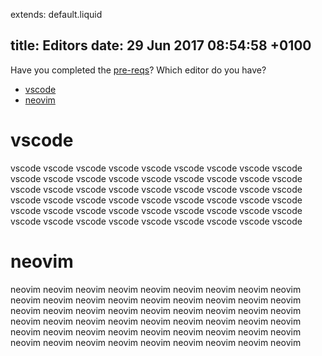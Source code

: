 extends: default.liquid

title: Editors
date: 29 Jun 2017 08:54:58 +0100
---

Have you completed the [pre-reqs](/posts/pre-reqs.html)?
Which editor do you have?

- [vscode](#vscode)
- [neovim](#neovim)

# vscode

vscode vscode vscode vscode vscode vscode vscode vscode vscode vscode vscode vscode vscode vscode vscode vscode vscode vscode vscode vscode vscode vscode vscode vscode vscode vscode vscode vscode vscode vscode vscode vscode vscode vscode vscode vscode vscode vscode vscode vscode vscode vscode vscode vscode vscode vscode vscode vscode vscode vscode vscode vscode vscode vscode 

# neovim

neovim neovim neovim neovim neovim neovim neovim neovim neovim neovim neovim neovim neovim neovim neovim neovim neovim neovim neovim neovim neovim neovim neovim neovim neovim neovim neovim neovim neovim neovim neovim neovim neovim neovim neovim neovim neovim neovim neovim neovim neovim neovim neovim neovim neovim neovim neovim neovim neovim neovim neovim neovim neovim neovim 

